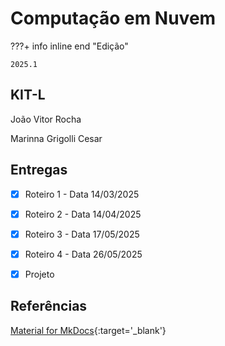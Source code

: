 # Computação em Nuvem


???+ info inline end "Edição"

    2025.1


## KIT-L

João Vitor Rocha

Marinna Grigolli Cesar


## Entregas

- [x] Roteiro 1 - Data 14/03/2025
- [x] Roteiro 2 - Data 14/04/2025
- [x] Roteiro 3 - Data 17/05/2025
- [x] Roteiro 4 - Data 26/05/2025
- [x] Projeto


## Referências

[Material for MkDocs](https://squidfunk.github.io/mkdocs-material/reference/){:target='_blank'}